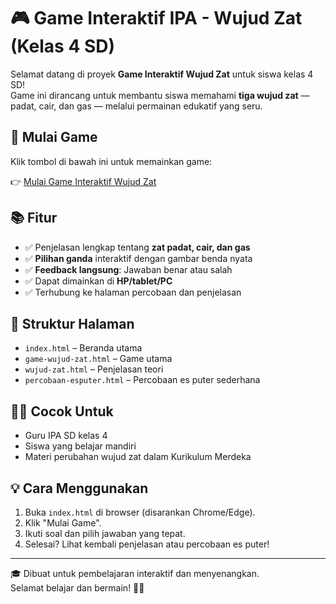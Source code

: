 # 🎮 Game Interaktif IPA - Wujud Zat (Kelas 4 SD)

Selamat datang di proyek **Game Interaktif Wujud Zat** untuk siswa kelas 4 SD!  
Game ini dirancang untuk membantu siswa memahami **tiga wujud zat** — padat, cair, dan gas — melalui permainan edukatif yang seru.

## 🔗 Mulai Game
Klik tombol di bawah ini untuk memainkan game:

👉 [Mulai Game Interaktif Wujud Zat](./game-wujud-zat.html)

## 📚 Fitur
- ✅ Penjelasan lengkap tentang **zat padat, cair, dan gas**
- ✅ **Pilihan ganda** interaktif dengan gambar benda nyata
- ✅ **Feedback langsung**: Jawaban benar atau salah
- ✅ Dapat dimainkan di **HP/tablet/PC**
- ✅ Terhubung ke halaman percobaan dan penjelasan

## 📁 Struktur Halaman
- `index.html` – Beranda utama
- `game-wujud-zat.html` – Game utama
- `wujud-zat.html` – Penjelasan teori
- `percobaan-esputer.html` – Percobaan es puter sederhana

## 🧑‍🏫 Cocok Untuk
- Guru IPA SD kelas 4
- Siswa yang belajar mandiri
- Materi perubahan wujud zat dalam Kurikulum Merdeka

## 💡 Cara Menggunakan
1. Buka `index.html` di browser (disarankan Chrome/Edge).
2. Klik "Mulai Game".
3. Ikuti soal dan pilih jawaban yang tepat.
4. Selesai? Lihat kembali penjelasan atau percobaan es puter!

---

🎓 Dibuat untuk pembelajaran interaktif dan menyenangkan.  
Selamat belajar dan bermain! 🧠✨
